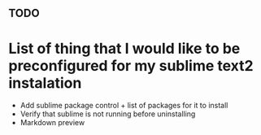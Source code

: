 ## TODO
# List of thing that I would like to be preconfigured for my sublime text2 instalation

* Add sublime package control + list of packages for it to install
* Verify that sublime is not running before uninstalling
* Markdown preview

